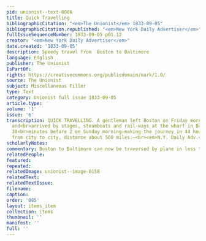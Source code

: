 ```yaml
---
pid: unionist--text-0086
title: Quick Travelling
bibliographicCitation: "<em>The Unionist</em> 1833-09-05"
bibliographicCitation.republished: "<em>New York Daily Advertiser</em>"
fullIssueSequenceNumber: 1833-09-05 p01.12
creator: "<em>New York Daily Advertiser</em>"
date.created: '1833-09-05'
description: Speedy travel from  Boston to Baltimore
language: English
publisher: The Unionist
IsPartOf: 
rights: https://creativecommons.org/publicdomain/mark/1.0/
source: The Unionist
subject: Miscellaneous Filler
type: Text
category: Unionist full issue 1833-09-05
article.type: 
volume: '1'
issue: '6'
transcription: QUICK TRAVELLING. A gentleman left Boston on Friday morning at 5 o’clock,
  and<br>arrived by stages, steamboats and rail-ways at the wharf in Baltimore at
  30<br>minutes before 2 on Sunday morning—making the journey in 44 hours and 40<br>minutes,
  from city to city, distance about 500 miles.—<br><em>N.Y. Daily Adv.</em>
scholarlyNotes: 
commentary: Boston to Baltimore can now be traversed by plane in less than two hours.
relatedPeople: 
featured: 
repeated: 
relatedImage: unionist--image-0158
relatedText: 
relatedTextIssue: 
filename: 
caption: 
order: '085'
layout: items_item
collection: items
thumbnail: ''
manifest: ''
full: ''
---
```

